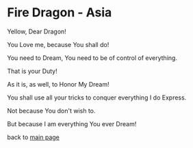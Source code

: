 # Fire Dragon - Asia

Yellow, Dear Dragon!

You Love me, because You shall do!

You need to Dream, You need to be of control of everything.

That is your Duty!

As it is, as well, to Honor My Dream!

You shall use all your tricks to conquer everything I do Express.

Not because You don't wish to.

But because I am everything You ever Dream!

back to [main page](../README.md)
